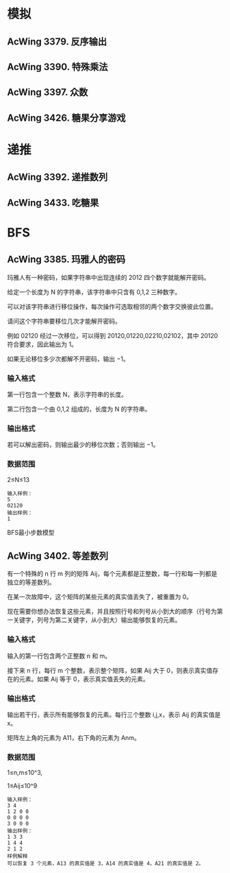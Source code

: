 # 模拟
## AcWing 3379. 反序输出

## AcWing 3390. 特殊乘法

## AcWing 3397. 众数

## AcWing 3426. 糖果分享游戏


# 递推

## AcWing 3392. 递推数列

## AcWing 3433. 吃糖果


# BFS

## AcWing 3385. 玛雅人的密码
玛雅人有一种密码，如果字符串中出现连续的 2012 四个数字就能解开密码。

给定一个长度为 N 的字符串，该字符串中只含有 0,1,2 三种数字。

可以对该字符串进行移位操作，每次操作可选取相邻的两个数字交换彼此位置。

请问这个字符串要移位几次才能解开密码。

例如 02120 经过一次移位，可以得到 20120,01220,02210,02102，其中 20120 符合要求，因此输出为 1。

如果无论移位多少次都解不开密码，输出 −1。

### 输入格式
第一行包含一个整数 N，表示字符串的长度。

第二行包含一个由 0,1,2 组成的，长度为 N 的字符串。

### 输出格式
若可以解出密码，则输出最少的移位次数；否则输出 −1。

### 数据范围
2≤N≤13
```
输入样例：
5
02120
输出样例：
1
```

BFS最小步数模型


## AcWing 3402. 等差数列
有一个特殊的 n 行 m 列的矩阵 Aij，每个元素都是正整数，每一行和每一列都是独立的等差数列。

在某一次故障中，这个矩阵的某些元素的真实值丢失了，被重置为 0。

现在需要你想办法恢复这些元素，并且按照行号和列号从小到大的顺序（行号为第一关键字，列号为第二关键字，从小到大）输出能够恢复的元素。

### 输入格式
输入的第一行包含两个正整数 n 和 m。

接下来 n 行，每行 m 个整数，表示整个矩阵，如果 Aij 大于 0，则表示真实值存在的元素。如果 Aij 等于 0，表示真实值丢失的元素。

### 输出格式
输出若干行，表示所有能够恢复的元素。每行三个整数 i,j,x，表示 Aij 的真实值是 x。

矩阵左上角的元素为 A11，右下角的元素为 Anm。

### 数据范围
1≤n,m≤10^3,

1≤Aij≤10^9

```
输入样例：
3 4
1 2 0 0
0 0 0 0
3 0 0 0
输出样例：
1 3 3
1 4 4
2 1 2
样例解释
可以恢复 3 个元素，A13 的真实值是 3，A14 的真实值是 4，A21 的真实值是 2。
```
